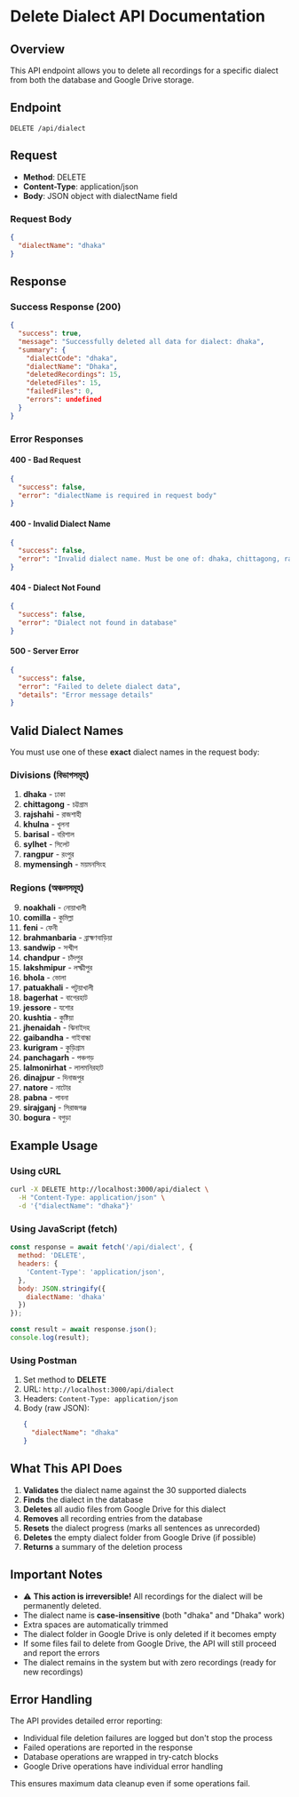 # Delete Dialect API Documentation

## Overview
This API endpoint allows you to delete all recordings for a specific dialect from both the database and Google Drive storage.

## Endpoint
```
DELETE /api/dialect
```

## Request
- **Method**: DELETE
- **Content-Type**: application/json
- **Body**: JSON object with dialectName field

### Request Body
```json
{
  "dialectName": "dhaka"
}
```

## Response
### Success Response (200)
```json
{
  "success": true,
  "message": "Successfully deleted all data for dialect: dhaka",
  "summary": {
    "dialectCode": "dhaka",
    "dialectName": "Dhaka",
    "deletedRecordings": 15,
    "deletedFiles": 15,
    "failedFiles": 0,
    "errors": undefined
  }
}
```

### Error Responses
#### 400 - Bad Request
```json
{
  "success": false,
  "error": "dialectName is required in request body"
}
```

#### 400 - Invalid Dialect Name
```json
{
  "success": false,
  "error": "Invalid dialect name. Must be one of: dhaka, chittagong, rajshahi, ..."
}
```

#### 404 - Dialect Not Found
```json
{
  "success": false,
  "error": "Dialect not found in database"
}
```

#### 500 - Server Error
```json
{
  "success": false,
  "error": "Failed to delete dialect data",
  "details": "Error message details"
}
```

## Valid Dialect Names

You must use one of these **exact** dialect names in the request body:

### Divisions (বিভাগসমূহ)
1. **dhaka** - ঢাকা
2. **chittagong** - চট্টগ্রাম  
3. **rajshahi** - রাজশাহী
4. **khulna** - খুলনা
5. **barisal** - বরিশাল
6. **sylhet** - সিলেট
7. **rangpur** - রংপুর
8. **mymensingh** - ময়মনসিংহ

### Regions (অঞ্চলসমূহ)
9. **noakhali** - নোয়াখালী
10. **comilla** - কুমিল্লা
11. **feni** - ফেনী
12. **brahmanbaria** - ব্রাহ্মণবাড়িয়া
13. **sandwip** - সন্দ্বীপ
14. **chandpur** - চাঁদপুর
15. **lakshmipur** - লক্ষ্মীপুর
16. **bhola** - ভোলা
17. **patuakhali** - পটুয়াখালী
18. **bagerhat** - বাগেরহাট
19. **jessore** - যশোর
20. **kushtia** - কুষ্টিয়া
21. **jhenaidah** - ঝিনাইদহ
22. **gaibandha** - গাইবান্ধা
23. **kurigram** - কুড়িগ্রাম
24. **panchagarh** - পঞ্চগড়
25. **lalmonirhat** - লালমনিরহাট
26. **dinajpur** - দিনাজপুর
27. **natore** - নাটোর
28. **pabna** - পাবনা
29. **sirajganj** - সিরাজগঞ্জ
30. **bogura** - বগুড়া

## Example Usage

### Using cURL
```bash
curl -X DELETE http://localhost:3000/api/dialect \
  -H "Content-Type: application/json" \
  -d '{"dialectName": "dhaka"}'
```

### Using JavaScript (fetch)
```javascript
const response = await fetch('/api/dialect', {
  method: 'DELETE',
  headers: {
    'Content-Type': 'application/json',
  },
  body: JSON.stringify({
    dialectName: 'dhaka'
  })
});

const result = await response.json();
console.log(result);
```

### Using Postman
1. Set method to **DELETE**
2. URL: `http://localhost:3000/api/dialect`
3. Headers: `Content-Type: application/json`
4. Body (raw JSON):
   ```json
   {
     "dialectName": "dhaka"
   }
   ```

## What This API Does

1. **Validates** the dialect name against the 30 supported dialects
2. **Finds** the dialect in the database
3. **Deletes** all audio files from Google Drive for this dialect
4. **Removes** all recording entries from the database
5. **Resets** the dialect progress (marks all sentences as unrecorded)
6. **Deletes** the empty dialect folder from Google Drive (if possible)
7. **Returns** a summary of the deletion process

## Important Notes

- ⚠️ **This action is irreversible!** All recordings for the dialect will be permanently deleted.
- The dialect name is **case-insensitive** (both "dhaka" and "Dhaka" work)
- Extra spaces are automatically trimmed
- The dialect folder in Google Drive is only deleted if it becomes empty
- If some files fail to delete from Google Drive, the API will still proceed and report the errors
- The dialect remains in the system but with zero recordings (ready for new recordings)

## Error Handling

The API provides detailed error reporting:
- Individual file deletion failures are logged but don't stop the process
- Failed operations are reported in the response
- Database operations are wrapped in try-catch blocks
- Google Drive operations have individual error handling

This ensures maximum data cleanup even if some operations fail. 